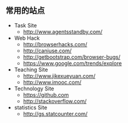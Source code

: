 ## 常用的站点
* Task Site 
	- <http://www.agentsstandby.com/>
* Web Hack
	- <http://browserhacks.com/>
	- <http://caniuse.com/>
	- <http://getbootstrap.com/browser-bugs/>
	- <https://www.google.com/trends/explore>
* Teaching Site
	- <http://www.jikexueyuan.com/>
	- <http://www.imooc.com/>
* Technology Site
	- <https://github.com>
	- <http://stackoverflow.com/>
* statistics Site
	- <http://gs.statcounter.com/>
